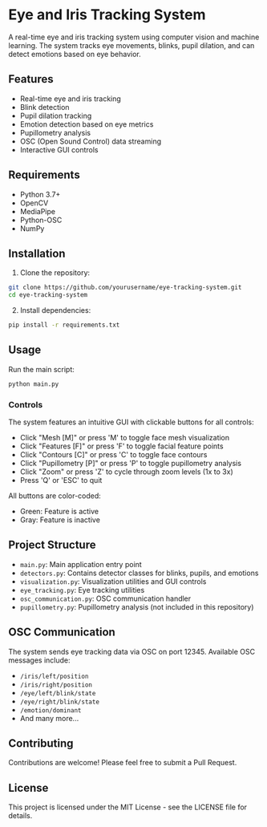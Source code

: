 # Eye and Iris Tracking System

A real-time eye and iris tracking system using computer vision and machine learning. The system tracks eye movements, blinks, pupil dilation, and can detect emotions based on eye behavior.

## Features

- Real-time eye and iris tracking
- Blink detection
- Pupil dilation tracking
- Emotion detection based on eye metrics
- Pupillometry analysis
- OSC (Open Sound Control) data streaming
- Interactive GUI controls

## Requirements

- Python 3.7+
- OpenCV
- MediaPipe
- Python-OSC
- NumPy

## Installation

1. Clone the repository:
```bash
git clone https://github.com/yourusername/eye-tracking-system.git
cd eye-tracking-system
```

2. Install dependencies:
```bash
pip install -r requirements.txt
```

## Usage

Run the main script:
```bash
python main.py
```

### Controls

The system features an intuitive GUI with clickable buttons for all controls:

- Click "Mesh [M]" or press 'M' to toggle face mesh visualization
- Click "Features [F]" or press 'F' to toggle facial feature points
- Click "Contours [C]" or press 'C' to toggle face contours
- Click "Pupillometry [P]" or press 'P' to toggle pupillometry analysis
- Click "Zoom" or press 'Z' to cycle through zoom levels (1x to 3x)
- Press 'Q' or 'ESC' to quit

All buttons are color-coded:
- Green: Feature is active
- Gray: Feature is inactive

## Project Structure

- `main.py`: Main application entry point
- `detectors.py`: Contains detector classes for blinks, pupils, and emotions
- `visualization.py`: Visualization utilities and GUI controls
- `eye_tracking.py`: Eye tracking utilities
- `osc_communication.py`: OSC communication handler
- `pupillometry.py`: Pupillometry analysis (not included in this repository)

## OSC Communication

The system sends eye tracking data via OSC on port 12345. Available OSC messages include:

- `/iris/left/position`
- `/iris/right/position`
- `/eye/left/blink/state`
- `/eye/right/blink/state`
- `/emotion/dominant`
- And many more...

## Contributing

Contributions are welcome! Please feel free to submit a Pull Request.

## License

This project is licensed under the MIT License - see the LICENSE file for details. 